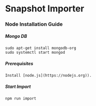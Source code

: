 # Snapshot Importer

### Node Installation Guide

##### Mongo DB

``` 
sudo apt-get install mongodb-org
sudo systemctl start mongod
```

##### Prerequisites

    Install [node.js](https://nodejs.org)).

##### Start Import

    npm run import



